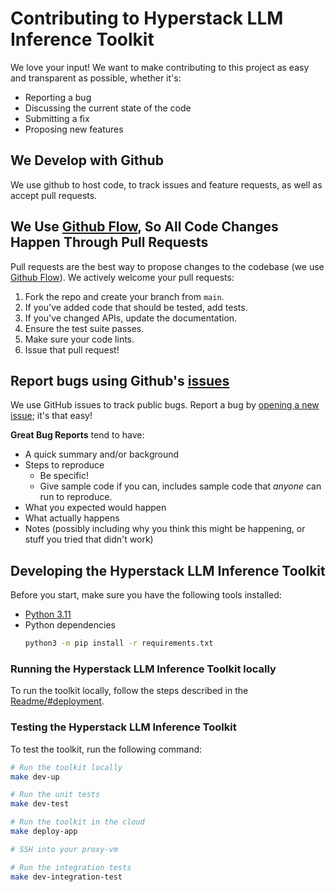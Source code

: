 # Contributing to Hyperstack LLM Inference Toolkit

We love your input! We want to make contributing to this project as easy and transparent as possible, whether it's:

- Reporting a bug
- Discussing the current state of the code
- Submitting a fix
- Proposing new features

## We Develop with Github

We use github to host code, to track issues and feature requests, as well as accept pull requests.

## We Use [Github Flow](https://guides.github.com/introduction/flow/index.html), So All Code Changes Happen Through Pull Requests

Pull requests are the best way to propose changes to the codebase (we use [Github Flow](https://guides.github.com/introduction/flow/index.html)). We actively welcome your pull requests:

1. Fork the repo and create your branch from `main`.
2. If you've added code that should be tested, add tests.
3. If you've changed APIs, update the documentation.
4. Ensure the test suite passes.
5. Make sure your code lints.
6. Issue that pull request!

## Report bugs using Github's [issues](https://github.com/NexGenCloud/terraform-provider-hyperstack/issues)

We use GitHub issues to track public bugs. Report a bug by [opening a new issue](); it's that easy!

**Great Bug Reports** tend to have:

- A quick summary and/or background
- Steps to reproduce
  - Be specific!
  - Give sample code if you can, includes sample code that _anyone_ can run to reproduce.
- What you expected would happen
- What actually happens
- Notes (possibly including why you think this might be happening, or stuff you tried that didn't work)

## Developing the Hyperstack LLM Inference Toolkit

Before you start, make sure you have the following tools installed:

- [Python 3.11](https://www.python.org/downloads/)
- Python dependencies
  ```bash
  python3 -m pip install -r requirements.txt
  ```

### Running the Hyperstack LLM Inference Toolkit locally

To run the toolkit locally, follow the steps described in the [Readme/#deployment](./README.md#deployment).

### Testing the Hyperstack LLM Inference Toolkit

To test the toolkit, run the following command:

```bash
# Run the toolkit locally
make dev-up

# Run the unit tests
make dev-test

# Run the toolkit in the cloud
make deploy-app

# SSH into your proxy-vm

# Run the integration tests
make dev-integration-test
```
